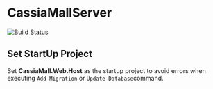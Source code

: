 # CassiaMallServer
[![Build Status](https://dev.azure.com/faminghou/CassiaMallServer/_apis/build/status/FamingHou.CassiaMallServer?branchName=master)](https://dev.azure.com/faminghou/CassiaMallServer/_build/latest?definitionId=6&branchName=master)

## Set StartUp Project

Set **CassiaMall.Web.Host** as the startup project to avoid errors when executing ``` Add-Migration ``` or ``` Update-Database ```command.
